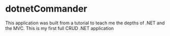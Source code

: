 # dotnetCommander
This application was built from a tutorial to teach me the depths of .NET and the MVC. This is my first full CRUD .NET application
